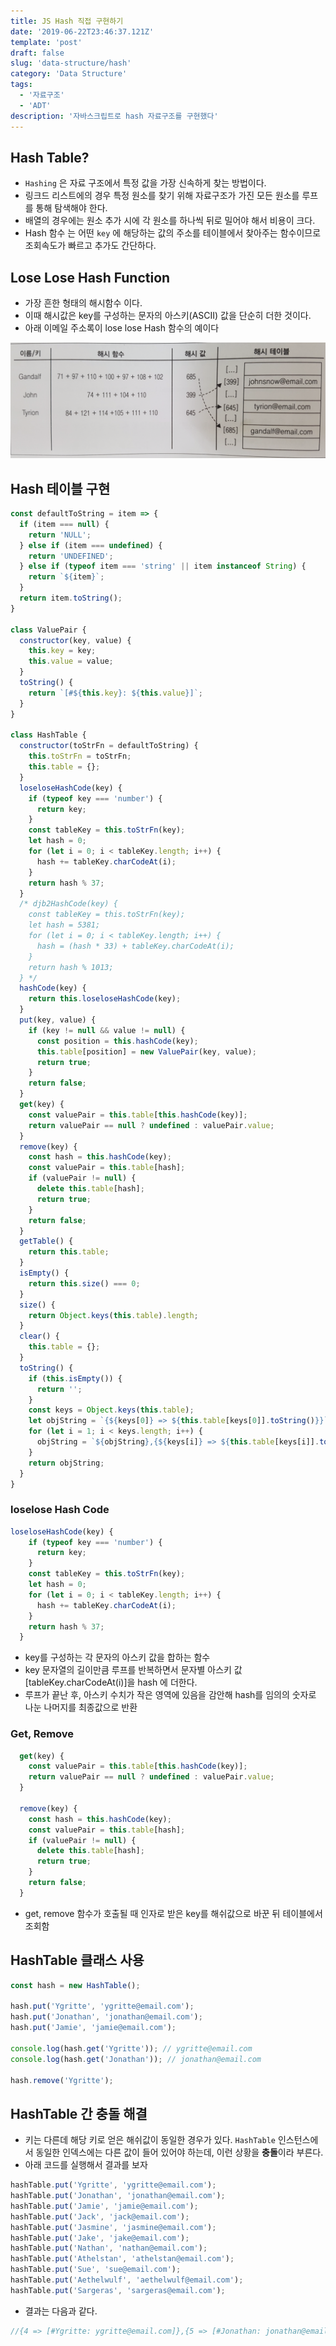 ```yaml
---
title: JS Hash 직접 구현하기 
date: '2019-06-22T23:46:37.121Z'
template: 'post'
draft: false
slug: 'data-structure/hash'
category: 'Data Structure'
tags:
  - '자료구조'
  - 'ADT'
description: '자바스크립트로 hash 자료구조를 구현했다'
---
```


## Hash Table?

- `Hashing` 은 자료 구조에서 특정 값을 가장 신속하게 찾는 방법이다. 
- 링크드 리스트에의 경우 특정 원소를 찾기 위해 자료구조가 가진 모든 원소를 루프를 통해 탐색해야 한다. 
- 배열의 경우에는 원소 추가 시에 각 원소를 하나씩 뒤로 밀어야 해서 비용이 크다. 
- Hash 함수 는 어떤 `key` 에 해당하는 값의 주소를 테이블에서 찾아주는 함수이므로 조회속도가 빠르고 추가도 간단하다.

## Lose Lose Hash Function

- 가장 흔한 형태의 해시함수 이다. 
- 이때 해시값은 key를 구성하는 문자의 아스키(ASCII) 값을 단순히 더한 것이다. 
- 아래 이메일 주소록이 lose lose Hash 함수의 예이다

![loseloseHash 함수](assets/image-20190621214125245.png)

## Hash 테이블 구현 

```js
const defaultToString = item => {
  if (item === null) {
    return 'NULL';
  } else if (item === undefined) {
    return 'UNDEFINED';
  } else if (typeof item === 'string' || item instanceof String) {
    return `${item}`;
  }
  return item.toString();
}

class ValuePair {
  constructor(key, value) {
    this.key = key;
    this.value = value;
  }
  toString() {
    return `[#${this.key}: ${this.value}]`;
  }
}

class HashTable {
  constructor(toStrFn = defaultToString) {
    this.toStrFn = toStrFn;
    this.table = {};
  }
  loseloseHashCode(key) {
    if (typeof key === 'number') {
      return key;
    }
    const tableKey = this.toStrFn(key);
    let hash = 0;
    for (let i = 0; i < tableKey.length; i++) {
      hash += tableKey.charCodeAt(i);
    }
    return hash % 37;
  }
  /* djb2HashCode(key) {
    const tableKey = this.toStrFn(key);
    let hash = 5381;
    for (let i = 0; i < tableKey.length; i++) {
      hash = (hash * 33) + tableKey.charCodeAt(i);
    }
    return hash % 1013;
  } */
  hashCode(key) {
    return this.loseloseHashCode(key);
  }
  put(key, value) {
    if (key != null && value != null) {
      const position = this.hashCode(key);
      this.table[position] = new ValuePair(key, value);
      return true;
    }
    return false;
  }
  get(key) {
    const valuePair = this.table[this.hashCode(key)];
    return valuePair == null ? undefined : valuePair.value;
  }
  remove(key) {
    const hash = this.hashCode(key);
    const valuePair = this.table[hash];
    if (valuePair != null) {
      delete this.table[hash];
      return true;
    }
    return false;
  }
  getTable() {
    return this.table;
  }
  isEmpty() {
    return this.size() === 0;
  }
  size() {
    return Object.keys(this.table).length;
  }
  clear() {
    this.table = {};
  }
  toString() {
    if (this.isEmpty()) {
      return '';
    }
    const keys = Object.keys(this.table);
    let objString = `{${keys[0]} => ${this.table[keys[0]].toString()}}`;
    for (let i = 1; i < keys.length; i++) {
      objString = `${objString},{${keys[i]} => ${this.table[keys[i]].toString()}}`;
    }
    return objString;
  }
}
```

### loselose Hash Code

```js
loseloseHashCode(key) {
    if (typeof key === 'number') {
      return key;
    }
    const tableKey = this.toStrFn(key);
    let hash = 0;
    for (let i = 0; i < tableKey.length; i++) {
      hash += tableKey.charCodeAt(i);
    }
    return hash % 37;
  }
```

- key를 구성하는 각 문자의 아스키 값을 합하는 함수
- key 문자열의 길이만큼 루프를 반복하면서 문자별 아스키 값[tableKey.charCodeAt(i)]을 hash 에 더한다.
- 루프가 끝난 후, 아스키 수치가 작은 영역에 있음을 감안해 hash를 임의의 숫자로 나눈 나머지를 최종값으로 반환

### Get, Remove

```js
  get(key) {
    const valuePair = this.table[this.hashCode(key)];
    return valuePair == null ? undefined : valuePair.value;
  }

  remove(key) {
    const hash = this.hashCode(key);
    const valuePair = this.table[hash];
    if (valuePair != null) {
      delete this.table[hash];
      return true;
    }
    return false;
  }
```

- get, remove 함수가 호출될 때 인자로 받은 key를 해쉬값으로 바꾼 뒤 테이블에서 조회함  

## HashTable 클래스 사용

```js
const hash = new HashTable();

hash.put('Ygritte', 'ygritte@email.com');
hash.put('Jonathan', 'jonathan@email.com');
hash.put('Jamie', 'jamie@email.com');

console.log(hash.get('Ygritte')); // ygritte@email.com
console.log(hash.get('Jonathan')); // jonathan@email.com

hash.remove('Ygritte');
```

## HashTable 간 충돌 해결 

- 키는 다른데 해당 키로 얻은 해쉬값이 동일한 경우가 있다. `HashTable` 인스턴스에서 동일한 인덱스에는 다른 값이 들어 있어야 하는데, 이런 상황을 **충돌**이라 부른다. 
- 아래 코드를 실행해서 결과를 보자

```js
hashTable.put('Ygritte', 'ygritte@email.com');
hashTable.put('Jonathan', 'jonathan@email.com');
hashTable.put('Jamie', 'jamie@email.com');
hashTable.put('Jack', 'jack@email.com');
hashTable.put('Jasmine', 'jasmine@email.com');
hashTable.put('Jake', 'jake@email.com');
hashTable.put('Nathan', 'nathan@email.com');
hashTable.put('Athelstan', 'athelstan@email.com');
hashTable.put('Sue', 'sue@email.com');
hashTable.put('Aethelwulf', 'aethelwulf@email.com');
hashTable.put('Sargeras', 'sargeras@email.com');
```

- 결과는 다음과 같다.

```js
//{4 => [#Ygritte: ygritte@email.com]},{5 => [#Jonathan: jonathan@email.com],[#Jamie: jamie@email.com],[#Sue: sue@email.com],[#Aethelwulf: aethelwulf@email.com]},{7 => [#Jack: jack@email.com],[#Athelstan: athelstan@email.com]},{8 => [#Jasmine: jasmine@email.com]},{9 => [#Jake: jake@email.com]},{10 => [#Nathan: nathan@email.com],[#Sargeras: sargeras@email.com]}
```
